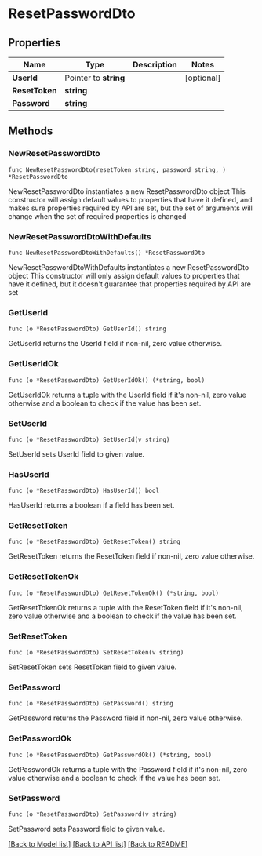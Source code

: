 # ResetPasswordDto

## Properties

Name | Type | Description | Notes
------------ | ------------- | ------------- | -------------
**UserId** | Pointer to **string** |  | [optional] 
**ResetToken** | **string** |  | 
**Password** | **string** |  | 

## Methods

### NewResetPasswordDto

`func NewResetPasswordDto(resetToken string, password string, ) *ResetPasswordDto`

NewResetPasswordDto instantiates a new ResetPasswordDto object
This constructor will assign default values to properties that have it defined,
and makes sure properties required by API are set, but the set of arguments
will change when the set of required properties is changed

### NewResetPasswordDtoWithDefaults

`func NewResetPasswordDtoWithDefaults() *ResetPasswordDto`

NewResetPasswordDtoWithDefaults instantiates a new ResetPasswordDto object
This constructor will only assign default values to properties that have it defined,
but it doesn't guarantee that properties required by API are set

### GetUserId

`func (o *ResetPasswordDto) GetUserId() string`

GetUserId returns the UserId field if non-nil, zero value otherwise.

### GetUserIdOk

`func (o *ResetPasswordDto) GetUserIdOk() (*string, bool)`

GetUserIdOk returns a tuple with the UserId field if it's non-nil, zero value otherwise
and a boolean to check if the value has been set.

### SetUserId

`func (o *ResetPasswordDto) SetUserId(v string)`

SetUserId sets UserId field to given value.

### HasUserId

`func (o *ResetPasswordDto) HasUserId() bool`

HasUserId returns a boolean if a field has been set.

### GetResetToken

`func (o *ResetPasswordDto) GetResetToken() string`

GetResetToken returns the ResetToken field if non-nil, zero value otherwise.

### GetResetTokenOk

`func (o *ResetPasswordDto) GetResetTokenOk() (*string, bool)`

GetResetTokenOk returns a tuple with the ResetToken field if it's non-nil, zero value otherwise
and a boolean to check if the value has been set.

### SetResetToken

`func (o *ResetPasswordDto) SetResetToken(v string)`

SetResetToken sets ResetToken field to given value.


### GetPassword

`func (o *ResetPasswordDto) GetPassword() string`

GetPassword returns the Password field if non-nil, zero value otherwise.

### GetPasswordOk

`func (o *ResetPasswordDto) GetPasswordOk() (*string, bool)`

GetPasswordOk returns a tuple with the Password field if it's non-nil, zero value otherwise
and a boolean to check if the value has been set.

### SetPassword

`func (o *ResetPasswordDto) SetPassword(v string)`

SetPassword sets Password field to given value.



[[Back to Model list]](../README.md#documentation-for-models) [[Back to API list]](../README.md#documentation-for-api-endpoints) [[Back to README]](../README.md)


